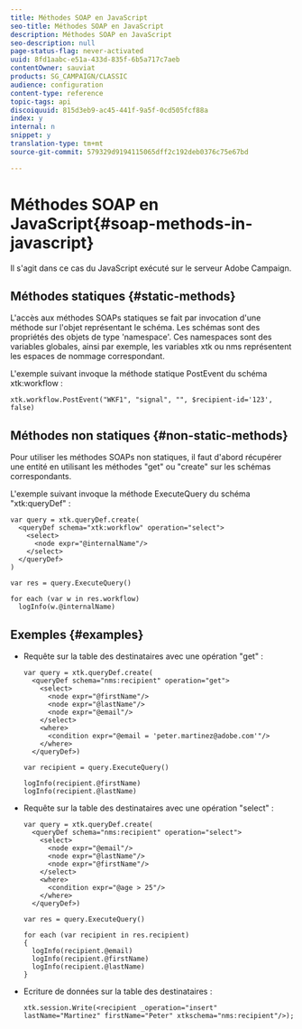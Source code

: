 ```yaml
---
title: Méthodes SOAP en JavaScript
seo-title: Méthodes SOAP en JavaScript
description: Méthodes SOAP en JavaScript
seo-description: null
page-status-flag: never-activated
uuid: 8fd1aabc-e51a-433d-835f-6b5a717c7aeb
contentOwner: sauviat
products: SG_CAMPAIGN/CLASSIC
audience: configuration
content-type: reference
topic-tags: api
discoiquuid: 815d3eb9-ac45-441f-9a5f-0cd505fcf88a
index: y
internal: n
snippet: y
translation-type: tm+mt
source-git-commit: 579329d9194115065dff2c192deb0376c75e67bd

---
```



# Méthodes SOAP en JavaScript{#soap-methods-in-javascript}

Il s&#39;agit dans ce cas du JavaScript exécuté sur le serveur Adobe Campaign.

## Méthodes statiques {#static-methods}

L&#39;accès aux méthodes SOAPs statiques se fait par invocation d&#39;une méthode sur l&#39;objet représentant le schéma. Les schémas sont des propriétés des objets de type &#39;namespace&#39;. Ces namespaces sont des variables globales, ainsi par exemple, les variables xtk ou nms représentent les espaces de nommage correspondant.

L&#39;exemple suivant invoque la méthode statique PostEvent du schéma xtk:workflow :

```
xtk.workflow.PostEvent("WKF1", "signal", "", $recipient-id='123', false) 
```

## Méthodes non statiques {#non-static-methods}

Pour utiliser les méthodes SOAPs non statiques, il faut d&#39;abord récupérer une entité en utilisant les méthodes &quot;get&quot; ou &quot;create&quot; sur les schémas correspondants.

L&#39;exemple suivant invoque la méthode ExecuteQuery du schéma &quot;xtk:queryDef&quot; :

```
var query = xtk.queryDef.create(
  <queryDef schema="xtk:workflow" operation="select">
    <select>
      <node expr="@internalName"/>
    </select>
  </queryDef>
)

var res = query.ExecuteQuery()

for each (var w in res.workflow) 
  logInfo(w.@internalName)
```

## Exemples {#examples}

* Requête sur la table des destinataires avec une opération &quot;get&quot; :

   ```
   var query = xtk.queryDef.create(  
     <queryDef schema="nms:recipient" operation="get">    
       <select>      
         <node expr="@firstName"/>      
         <node expr="@lastName"/>      
         <node expr="@email"/>    
       </select>    
       <where>      
         <condition expr="@email = 'peter.martinez@adobe.com'"/>    
       </where>  
     </queryDef>)
   
   var recipient = query.ExecuteQuery()
   
   logInfo(recipient.@firstName)
   logInfo(recipient.@lastName)
   ```

* Requête sur la table des destinataires avec une opération &quot;select&quot; :

   ```
   var query = xtk.queryDef.create(  
     <queryDef schema="nms:recipient" operation="select">    
       <select>      
         <node expr="@email"/>      
         <node expr="@lastName"/>      
         <node expr="@firstName"/>    
       </select>    
       <where>      
         <condition expr="@age > 25"/>    
       </where>    
     </queryDef>)
   
   var res = query.ExecuteQuery()
   
   for each (var recipient in res.recipient) 
   {  
     logInfo(recipient.@email)  
     logInfo(recipient.@firstName)  
     logInfo(recipient.@lastName)
   }
   ```

* Ecriture de données sur la table des destinataires :

   ```
   xtk.session.Write(<recipient _operation="insert" lastName="Martinez" firstName="Peter" xtkschema="nms:recipient"/>);
   ```

